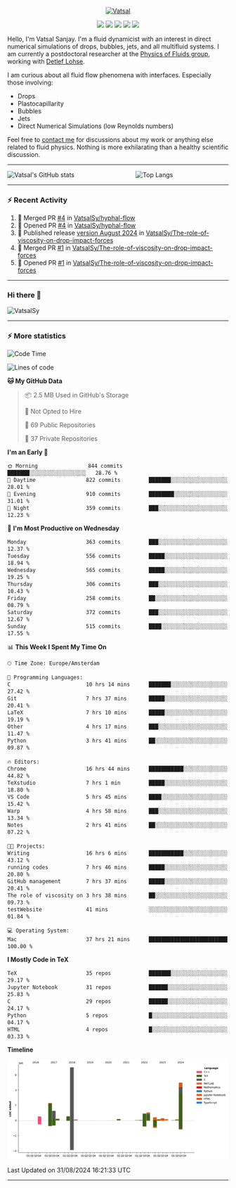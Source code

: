 <center>

[<img alt="Vatsal" width="200px" src="https://www.dropbox.com/s/dxyybgtblo8er6h/Logo_Vatsal_Vector.png?raw=1">](https://www.vatsalsanjay.com)

[<img src="https://img.shields.io/badge/googlescholar-4285F4?&style=for-the-badge&logo=googlescholar&logoColor=white">](https://scholar.google.com/citations?hl=en&user=67aQviYAAAAJ)
[<img src="https://img.shields.io/static/v1.svg?&style=for-the-badge&logo=ResearchGate&label=&message=ResearchGate&logoColor=white&color=green">](https://www.researchgate.net/profile/Vatsal-Sanjay-2)
[<img src="https://img.shields.io/badge/twitter-1DA1F2?&style=for-the-badge&logo=twitter&logoColor=white">](https://twitter.com/VatsalSanjay)
[<img src="https://img.shields.io/badge/linkedin-0A66C2?&style=for-the-badge&logo=linkedin">](https://www.linkedin.com/in/vatsalsanjay/)
[<img src="https://img.shields.io/badge/orcid-A6CE39?&style=for-the-badge&logo=orcid&logoColor=white">](https://orcid.org/0000-0002-4293-6099)

</center>

Hello, I'm Vatsal Sanjay. I'm a fluid dynamicist with an interest in direct numerical simulations of drops, bubbles, jets, and all multifluid systems. I am currently a postdoctoral researcher at the [Physics of Fluids group](https://pof.tnw.utwente.nl), working with [Detlef Lohse](https://en.wikipedia.org/wiki/Detlef_Lohse). 

I am curious about all fluid flow phenomena with interfaces. Especially those involving:

- Drops
- Plastocapillarity
- Bubbles
- Jets
- Direct Numerical Simulations (low Reynolds numbers)

Feel free to [contact me](mailto:contact@vatsalsanjay.com) for discussions about my work or anything else related to fluid physics. Nothing is more exhilarating than a healthy scientific discussion.

<!-- ![Vatsal's GitHub stats](https://github-readme-stats-xi-wine-74.vercel.app/api?username=VatsalSy&show_icons=true&theme=vision-friendly-dark)

![Top Langs](https://github-readme-stats-xi-wine-74.vercel.app/api/top-langs/?username=VatsalSy&layout=compact&theme=vision-friendly-dark) -->

---
<div style="display: flex; justify-content: space-between;">
    <img src="https://github-readme-stats-xi-wine-74.vercel.app/api?username=VatsalSy&show_icons=true&theme=vision-friendly-dark" alt="Vatsal's GitHub stats" style="width: 55%;">
    <img src="https://github-readme-stats-xi-wine-74.vercel.app/api/top-langs/?username=VatsalSy&layout=compact&theme=vision-friendly-dark" alt="Top Langs" style="width: 42%;">
</div>

---

### :zap: Recent Activity

<!--START_SECTION:activity-->
1. 🎉 Merged PR [#4](https://github.com/VatsalSy/hyphal-flow/pull/4) in [VatsalSy/hyphal-flow](https://github.com/VatsalSy/hyphal-flow)
2. 💪 Opened PR [#4](https://github.com/VatsalSy/hyphal-flow/pull/4) in [VatsalSy/hyphal-flow](https://github.com/VatsalSy/hyphal-flow)
3. 🚀 Published release [version August 2024](https://github.com/VatsalSy/The-role-of-viscosity-on-drop-impact-forces/releases/tag/v1.0) in [VatsalSy/The-role-of-viscosity-on-drop-impact-forces](https://github.com/VatsalSy/The-role-of-viscosity-on-drop-impact-forces)
4. 🎉 Merged PR [#1](https://github.com/VatsalSy/The-role-of-viscosity-on-drop-impact-forces/pull/1) in [VatsalSy/The-role-of-viscosity-on-drop-impact-forces](https://github.com/VatsalSy/The-role-of-viscosity-on-drop-impact-forces)
5. 💪 Opened PR [#1](https://github.com/VatsalSy/The-role-of-viscosity-on-drop-impact-forces/pull/1) in [VatsalSy/The-role-of-viscosity-on-drop-impact-forces](https://github.com/VatsalSy/The-role-of-viscosity-on-drop-impact-forces)
<!--END_SECTION:activity-->
---

### Hi there 👋
<p align="left"> <img src="https://komarev.com/ghpvc/?username=VatsalSy&label=Profile%20views&color=orange&style=for-the-badge" alt="VatsalSy" /> </p>

---
### :zap: More statistics

<!--START_SECTION:waka-->
![Code Time](http://img.shields.io/badge/Code%20Time-266%20hrs%2035%20mins-blue)

![Lines of code](https://img.shields.io/badge/From%20Hello%20World%20I%27ve%20Written-20.3%20million%20lines%20of%20code-blue)

**🐱 My GitHub Data** 

> 📦 2.5 MB Used in GitHub's Storage 
 > 
> 🚫 Not Opted to Hire
 > 
> 📜 69 Public Repositories 
 > 
> 🔑 37 Private Repositories 
 > 
**I'm an Early 🐤** 

```text
🌞 Morning                844 commits         ███████░░░░░░░░░░░░░░░░░░   28.76 % 
🌆 Daytime                822 commits         ███████░░░░░░░░░░░░░░░░░░   28.01 % 
🌃 Evening                910 commits         ████████░░░░░░░░░░░░░░░░░   31.01 % 
🌙 Night                  359 commits         ███░░░░░░░░░░░░░░░░░░░░░░   12.23 % 
```
📅 **I'm Most Productive on Wednesday** 

```text
Monday                   363 commits         ███░░░░░░░░░░░░░░░░░░░░░░   12.37 % 
Tuesday                  556 commits         █████░░░░░░░░░░░░░░░░░░░░   18.94 % 
Wednesday                565 commits         █████░░░░░░░░░░░░░░░░░░░░   19.25 % 
Thursday                 306 commits         ███░░░░░░░░░░░░░░░░░░░░░░   10.43 % 
Friday                   258 commits         ██░░░░░░░░░░░░░░░░░░░░░░░   08.79 % 
Saturday                 372 commits         ███░░░░░░░░░░░░░░░░░░░░░░   12.67 % 
Sunday                   515 commits         ████░░░░░░░░░░░░░░░░░░░░░   17.55 % 
```


📊 **This Week I Spent My Time On** 

```text
🕑︎ Time Zone: Europe/Amsterdam

💬 Programming Languages: 
C                        10 hrs 14 mins      ███████░░░░░░░░░░░░░░░░░░   27.42 % 
Git                      7 hrs 37 mins       █████░░░░░░░░░░░░░░░░░░░░   20.41 % 
LaTeX                    7 hrs 10 mins       █████░░░░░░░░░░░░░░░░░░░░   19.19 % 
Other                    4 hrs 17 mins       ███░░░░░░░░░░░░░░░░░░░░░░   11.47 % 
Python                   3 hrs 41 mins       ██░░░░░░░░░░░░░░░░░░░░░░░   09.87 % 

🔥 Editors: 
Chrome                   16 hrs 44 mins      ███████████░░░░░░░░░░░░░░   44.82 % 
TeXstudio                7 hrs 1 min         █████░░░░░░░░░░░░░░░░░░░░   18.80 % 
VS Code                  5 hrs 45 mins       ████░░░░░░░░░░░░░░░░░░░░░   15.42 % 
Warp                     4 hrs 58 mins       ███░░░░░░░░░░░░░░░░░░░░░░   13.34 % 
Notes                    2 hrs 41 mins       ██░░░░░░░░░░░░░░░░░░░░░░░   07.22 % 

🐱‍💻 Projects: 
Writing                  16 hrs 6 mins       ███████████░░░░░░░░░░░░░░   43.12 % 
running codes            7 hrs 46 mins       █████░░░░░░░░░░░░░░░░░░░░   20.80 % 
GitHub management        7 hrs 37 mins       █████░░░░░░░░░░░░░░░░░░░░   20.41 % 
The role of viscosity on 3 hrs 38 mins       ██░░░░░░░░░░░░░░░░░░░░░░░   09.73 % 
testWebsite              41 mins             ░░░░░░░░░░░░░░░░░░░░░░░░░   01.84 % 

💻 Operating System: 
Mac                      37 hrs 21 mins      █████████████████████████   100.00 % 
```

**I Mostly Code in TeX** 

```text
TeX                      35 repos            ███████░░░░░░░░░░░░░░░░░░   29.17 % 
Jupyter Notebook         31 repos            ██████░░░░░░░░░░░░░░░░░░░   25.83 % 
C                        29 repos            ██████░░░░░░░░░░░░░░░░░░░   24.17 % 
Python                   5 repos             █░░░░░░░░░░░░░░░░░░░░░░░░   04.17 % 
HTML                     4 repos             █░░░░░░░░░░░░░░░░░░░░░░░░   03.33 % 
```



**Timeline**

![Lines of Code chart](https://raw.githubusercontent.com/VatsalSy/VatsalSy/main/assets/bar_graph.png)


 Last Updated on 31/08/2024 16:21:33 UTC
<!--END_SECTION:waka-->
---
